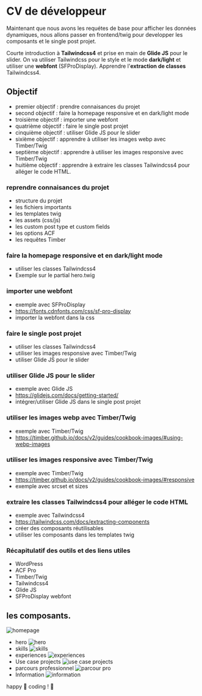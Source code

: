 # CV de développeur

Maintenant que nous avons les requétes de base pour afficher les données dynamiques, nous allons passer en frontend/twig pour developper les composants et le single post projet.

Courte introduction à **Tailwindcss4** et prise en main de **Glide JS** pour le slider.
On va utiliser Tailwindcss pour le style et le mode **dark/light** et utiliser une **webfont** (SFProDisplay).
Apprendre l'**extraction de classes** Tailwindcss4.

## Objectif

- premier objectif : prendre connaisances du projet
- second objectif : faire la  homepage responsive et en dark/light mode
- troisième objectif : importer une webfont
- quatrième objectif : faire le single post projet
- cinquième objectif : utiliser Glide JS pour le slider
- sixième objectif : apprendre à utiliser les images webp avec Timber/Twig
- septième objectif : apprendre à utiliser les images responsive avec Timber/Twig
- huitième objectif : apprendre à extraire les classes Tailwindcss4 pour alléger le code HTML.

### reprendre connaisances du projet

- structure du projet
- les fichiers importants
- les templates twig
- les assets (css/js)
- les custom post type et custom fields
- les options ACF
- les requêtes Timber


### faire la homepage responsive et en dark/light mode

- utiliser les classes Tailwindcss4
- Exemple sur le partial hero.twig

### importer une webfont

- exemple avec SFProDisplay
- https://fonts.cdnfonts.com/css/sf-pro-display
- importer la webfont dans la css

### faire le single post projet

- utiliser les classes Tailwindcss4
- utiliser les images responsive avec Timber/Twig
- utiliser Glide JS pour le slider

### utiliser Glide JS pour le slider

- exemple avec Glide JS
- https://glidejs.com/docs/getting-started/
- intégrer/utiliser Glide JS dans le single post projet

### utiliser les images webp avec Timber/Twig

- exemple avec Timber/Twig
- https://timber.github.io/docs/v2/guides/cookbook-images/#using-webp-images

### utiliser les images responsive avec Timber/Twig

- exemple avec Timber/Twig
- https://timber.github.io/docs/v2/guides/cookbook-images/#responsive
- exemple avec srcset et sizes

### extraire les classes Tailwindcss4 pour alléger le code HTML

- exemple avec Tailwindcss4
- https://tailwindcss.com/docs/extracting-components
- créer des composants réutilisables
- utiliser les composants dans les templates twig

### Récapitulatif des outils et des liens utiles

- WordPress
- ACF Pro
- Timber/Twig
- Tailwindcss4
- Glide JS
- SFProDisplay webfont

## les composants.


![homepage](./homepage.png)

- hero
  ![hero](./hero.png)
- skills
  ![skills](./skills.png)
- experiences
  ![experiences](./parcour-pro.png)
- Use case projects
  ![use case projects](./usecase-projet.png)
- parcours professionnel
  ![parcour pro](./parcour-pro.png)
- Information
  ![information](./information.png)


happy 🦄 coding !  🚀
